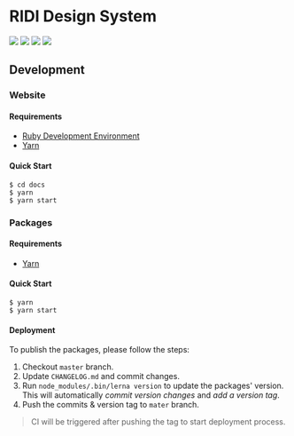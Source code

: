 # RIDI Design System

[![](https://img.shields.io/npm/v/@ridi/colors.svg?label=%40ridi%2Fcolors&style=flat)](https://www.npmjs.com/package/@ridi/colors)
[![](https://img.shields.io/npm/v/@ridi/web-icons.svg?label=%40ridi%2Fweb-icons&style=flat)](https://www.npmjs.com/package/@ridi/web-icons)
[![](https://img.shields.io/npm/v/@ridi/web-ui.svg?label=%40ridi%2Fweb-ui&style=flat)](https://www.npmjs.com/package/@ridi/web-ui)
[![](https://img.shields.io/travis/com/ridi/design-system.svg?label=travis&style=flat)](https://travis-ci.com/ridi/design-system)

## Development

### Website

#### Requirements
- [Ruby Development Environment](https://jekyllrb.com/docs/installation)
- [Yarn](https://yarnpkg.com)

#### Quick Start
```shell
$ cd docs
$ yarn
$ yarn start
```

### Packages

#### Requirements
- [Yarn](https://yarnpkg.com)

#### Quick Start
```shell
$ yarn
$ yarn start
```

#### Deployment
To publish the packages, please follow the steps:

1. Checkout `master` branch.
2. Update `CHANGELOG.md` and commit changes.
3. Run `node_modules/.bin/lerna version` to update the packages' version. This will automatically *commit version changes* and *add a version tag*.
4. Push the commits & version tag to `mater` branch.

> CI will be triggered after pushing the tag to start deployment process.
